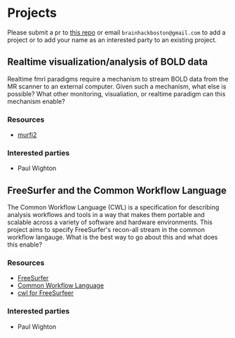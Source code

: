 # Projects

Please submit a pr to [this repo](https://github.com/brainhack-boston/brainhack-boston.github.io) or email `brainhackboston@gmail.com` to add a project or to add your name as an interested party to an existing project.

## Realtime visualization/analysis of BOLD data

Realtime fmri paradigms require a mechanism to stream BOLD data from the MR scanner to an external computer.  Given such a mechanism, what else is possible?  What other monitoring, visualiation, or realtime paradigm can this mechanism enable?

### Resources
- [murfi2](https://github.com/gablab/murfi2)

### Interested parties
- Paul Wighton

## FreeSurfer and the Common Workflow Language

The Common Workflow Language (CWL) is a specification for describing analysis workflows and tools in a way that makes them portable and scalable across a variety of software and hardware environments.  This project aims to specify FreeSurfer's recon-all stream in the common workflow langauge.  What is the best way to go about this and what does this enable?

### Resources
- [FreeSurfer](https://github.com/freesurfer/freesurfer)
- [Common Workflow Language](https://github.com/common-workflow-language/common-workflow-language)
- [cwl for FreeSurfeer](https://github.com/corticometrics/fs-cwl)

### Interested parties
- Paul Wighton

